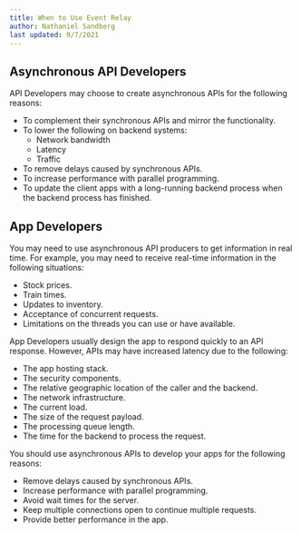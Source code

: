 ```yaml
---
title: When to Use Event Relay
author: Nathaniel Sandberg
last updated: 9/7/2021
---
```


## Asynchronous API Developers

API Developers may choose to create asynchronous APIs for the following reasons:

* To complement their synchronous APIs and mirror the functionality.
* To lower the following on backend systems:
    * Network bandwidth
    * Latency
    * Traffic
* To remove delays caused by synchronous APIs.
* To increase performance with parallel programming.
* To update the client apps with a long-running backend process when the backend process has finished.

## App Developers

You may need to use asynchronous API producers to get information in real time.
For example, you may need to receive real-time information in the following situations:

* Stock prices.
* Train times.
* Updates to inventory.
* Acceptance of concurrent requests.
* Limitations on the threads you can use or have available.

App Developers usually design the app to respond quickly to an API response. However, APIs may have increased latency due to the following:

* The app hosting stack.
* The security components.
* The relative geographic location of the caller and the backend.
* The network infrastructure.
* The current load.
* The size of the request payload.
* The processing queue length.
* The time for the backend to process the request.

You should use asynchronous APIs to develop your apps for the following reasons:

* Remove delays caused by synchronous APIs.
* Increase performance with parallel programming.
* Avoid wait times for the server.
* Keep multiple connections open to continue multiple requests.
* Provide better performance in the app.
